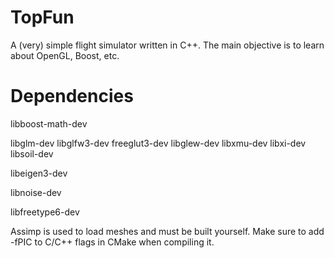 # TopFun

A (very) simple flight simulator written in C++. The main objective is to learn about OpenGL, Boost, etc.

# Dependencies

libboost-math-dev

libglm-dev
libglfw3-dev
freeglut3-dev
libglew-dev
libxmu-dev
libxi-dev
libsoil-dev

libeigen3-dev

libnoise-dev

libfreetype6-dev

Assimp is used to load meshes and must be built yourself. Make sure to add -fPIC to C/C++ flags in CMake when compiling it.
